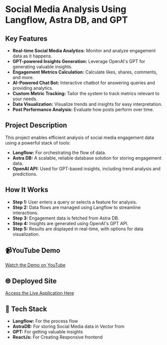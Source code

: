 # Social Media Analysis Using Langflow, Astra DB, and GPT

## Key Features
- **Real-time Social Media Analytics:** Monitor and analyze engagement data as it happens.
- **GPT-powered Insights Generation:** Leverage OpenAI's GPT for generating valuable insights.
- **Engagement Metrics Calculation:** Calculate likes, shares, comments, and more.
- **AI-Powered Chat Bot:** Interactive chatbot for answering queries and providing analytics.
- **Custom Metric Tracking:** Tailor the system to track metrics relevant to your needs.
- **Data Visualization:** Visualize trends and insights for easy interpretation.
- **Post Performance Analysis:** Evaluate how posts perform over time.


## Project Description
This project enables efficient analysis of social media engagement data using a powerful stack of tools:
- **Langflow:** For orchestrating the flow of data.
- **Astra DB:** A scalable, reliable database solution for storing engagement data.
- **OpenAI API:** Used for GPT-based insights, including trend analysis and predictions.


## How It Works
- **Step 1:** User enters a query or selects a feature for analysis.
- **Step 2:** Data flows are managed using Langflow to streamline interactions.
- **Step 3:** Engagement data is fetched from Astra DB.
- **Step 4:** Insights are generated using OpenAI's GPT API.
- **Step 5:** Results are displayed in real-time, with options for data visualization.

## 📹YouTube Demo
[Watch the Demo on YouTube](https://youtu.be/t_ELTDk27I8)

## 🌐 Deployed Site
[Access the Live Application Here](https://socialscope.vercel.app/)

## 💾 Tech Stack
- **Langflow:** For the process flow
- **AstraDB:** For storing Social Media data in Vector from
- **GPT:** For getting valuable insights
- **ReactJs:** For Creating Responsive frontend
